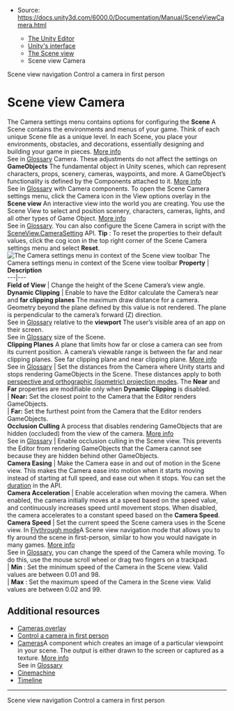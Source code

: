 * Source: https://docs.unity3d.com/6000.0/Documentation/Manual/SceneViewCamera.html

  * [The Unity Editor](https://docs.unity3d.com/6000.0/Documentation/Manual/unity-editor.html)
  * [Unity's interface](https://docs.unity3d.com/6000.0/Documentation/Manual/UsingTheEditor.html)
  * [The Scene view](https://docs.unity3d.com/6000.0/Documentation/Manual/UsingTheSceneView.html)
  * Scene view Camera


[](https://docs.unity3d.com/6000.0/Documentation/Manual/SceneViewNavigation.html)
Scene view navigation
[](https://docs.unity3d.com/6000.0/Documentation/Manual/control-camera.html)
Control a camera in first person
# Scene view Camera
The Camera settings menu contains options for configuring the **Scene** A Scene contains the environments and menus of your game. Think of each unique Scene file as a unique level. In each Scene, you place your environments, obstacles, and decorations, essentially designing and building your game in pieces. [More info](https://docs.unity3d.com/6000.0/Documentation/Manual/CreatingScenes.html)  
See in [Glossary](https://docs.unity3d.com/6000.0/Documentation/Manual/Glossary.html#Scene) Camera. These adjustments do not affect the settings on **GameObjects** The fundamental object in Unity scenes, which can represent characters, props, scenery, cameras, waypoints, and more. A GameObject’s functionality is defined by the Components attached to it. [More info](https://docs.unity3d.com/6000.0/Documentation/Manual/class-GameObject.html)  
See in [Glossary](https://docs.unity3d.com/6000.0/Documentation/Manual/Glossary.html#GameObject) with Camera components.
To open the Scene Camera settings menu, click the Camera icon in the View options overlay in the **Scene view** An interactive view into the world you are creating. You use the Scene View to select and position scenery, characters, cameras, lights, and all other types of Game Object. [More info](https://docs.unity3d.com/6000.0/Documentation/Manual/UsingTheSceneView.html)  
See in [Glossary](https://docs.unity3d.com/6000.0/Documentation/Manual/Glossary.html#SceneView).
You can also configure the Scene Camera in script with the [SceneView.CameraSetting](https://docs.unity3d.com/6000.0/Documentation/ScriptReference/SceneView.CameraSettings.html) API.
**Tip** : To reset the properties to their default values, click the cog icon in the top right corner of the Scene Camera settings menu and select **Reset**.
![The Camera settings menu in context of the Scene view toolbar](https://docs.unity3d.com/6000.0/Documentation/uploads/Main/SceneViewCameraSettings.png) The Camera settings menu in context of the Scene view toolbar **Property** | **Description**  
---|---  
**Field of View** | Change the height of the Scene Camera’s view angle.  
**Dynamic Clipping** | Enable to have the Editor calculate the Camera’s near and **far clipping planes** The maximum draw distance for a camera. Geometry beyond the plane defined by this value is not rendered. The plane is perpendicular to the camera’s forward (Z) direction.  
See in [Glossary](https://docs.unity3d.com/6000.0/Documentation/Manual/Glossary.html#Farclippingplane) relative to the **viewport** The user’s visible area of an app on their screen.  
See in [Glossary](https://docs.unity3d.com/6000.0/Documentation/Manual/Glossary.html#Viewport) size of the Scene.  
**Clipping Planes** A plane that limits how far or close a camera can see from its current position. A camera’s viewable range is between the far and near clipping planes. See far clipping plane and near clipping plane. [More info](https://docs.unity3d.com/6000.0/Documentation/Manual/class-Camera.html)  
See in [Glossary](https://docs.unity3d.com/6000.0/Documentation/Manual/Glossary.html#clippingplane) | Set the distances from the Camera where Unity starts and stops rendering GameObjects in the Scene. These distances apply to both [perspective and orthographic (isometric) projection modes](https://docs.unity3d.com/6000.0/Documentation/Manual/SceneViewNavigation.html#orientation-overlay). The **Near** and **Far** properties are modifiable only when **Dynamic Clipping** is disabled.  
|  **Near:** Set the closest point to the Camera that the Editor renders GameObjects.  
|  **Far:** Set the furthest point from the Camera that the Editor renders GameObjects.  
**Occlusion Culling** A process that disables rendering GameObjects that are hidden (occluded) from the view of the camera. [More info](https://docs.unity3d.com/6000.0/Documentation/Manual/OcclusionCulling.html)  
See in [Glossary](https://docs.unity3d.com/6000.0/Documentation/Manual/Glossary.html#Occlusionculling) | Enable occlusion culling in the Scene view. This prevents the Editor from rendering GameObjects that the Camera cannot see because they are hidden behind other GameObjects.  
**Camera Easing** | Make the Camera ease in and out of motion in the Scene view. This makes the Camera ease into motion when it starts moving instead of starting at full speed, and ease out when it stops. You can set the [duration](https://docs.unity3d.com/6000.0/Documentation/ScriptReference/SceneView.CameraSettings-easingDuration.html) in the API.  
**Camera Acceleration** | Enable acceleration when moving the camera. When enabled, the camera initially moves at a speed based on the speed value, and continuously increases speed until movement stops. When disabled, the camera accelerates to a constant speed based on the **Camera Speed**.  
**Camera Speed** | Set the current speed the Scene camera uses in the Scene view. In [Flythrough mode](https://docs.unity3d.com/6000.0/Documentation/Manual/SceneViewNavigation.html#flythrough)A Scene view navigation mode that allows you to fly around the scene in first-person, similar to how you would navigate in many games. [More info](https://docs.unity3d.com/6000.0/Documentation/Manual/SceneViewNavigation.html#flythrough)  
See in [Glossary](https://docs.unity3d.com/6000.0/Documentation/Manual/Glossary.html#Flythroughmode), you can change the speed of the Camera while moving. To do this, use the mouse scroll wheel or drag two fingers on a trackpad.  
|  **Min** : Set the minimum speed of the Camera in the Scene view. Valid values are between 0.01 and 98.  
|  **Max** : Set the maximum speed of the Camera in the Scene view. Valid values are between 0.02 and 99.  
## Additional resources
  * [Cameras overlay](https://docs.unity3d.com/6000.0/Documentation/Manual/cameras-overlay.html)
  * [Control a camera in first person](https://docs.unity3d.com/6000.0/Documentation/Manual/control-camera.html)
  * [Cameras](https://docs.unity3d.com/6000.0/Documentation/Manual/CamerasOverview.html)A component which creates an image of a particular viewpoint in your scene. The output is either drawn to the screen or captured as a texture. [More info](https://docs.unity3d.com/6000.0/Documentation/Manual/CamerasOverview.html)  
See in [Glossary](https://docs.unity3d.com/6000.0/Documentation/Manual/Glossary.html#Camera)
  * [Cinemachine](https://docs.unity3d.com/Packages/com.unity.cinemachine@latest/)
  * [Timeline](https://docs.unity3d.com/Packages/com.unity.timeline@latest/)


* * *
[](https://docs.unity3d.com/6000.0/Documentation/Manual/SceneViewNavigation.html)
Scene view navigation
[](https://docs.unity3d.com/6000.0/Documentation/Manual/control-camera.html)
Control a camera in first person
